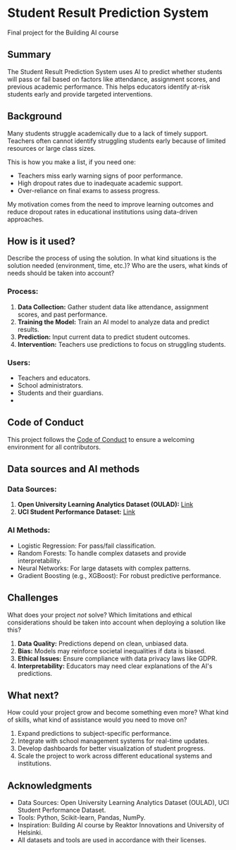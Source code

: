 <!-- This is the markdown template for the final project of the Building AI course, 
created by Reaktor Innovations and University of Helsinki. 
Copy the template, paste it to your GitHub README and edit! -->

# Student Result Prediction System

Final project for the Building AI course

## Summary

The Student Result Prediction System uses AI to predict whether students will pass or fail based on factors like attendance, assignment scores, and previous academic performance. This helps educators identify at-risk students early and provide targeted interventions.

## Background

Many students struggle academically due to a lack of timely support. Teachers often cannot identify struggling students early because of limited resources or large class sizes.

This is how you make a list, if you need one:
* Teachers miss early warning signs of poor performance.
* High dropout rates due to inadequate academic support.
* Over-reliance on final exams to assess progress.

My motivation comes from the need to improve learning outcomes and reduce dropout rates in educational institutions using data-driven approaches.

## How is it used?

Describe the process of using the solution. In what kind situations is the solution needed (environment, time, etc.)? Who are the users, what kinds of needs should be taken into account?

### Process:
1. **Data Collection:** Gather student data like attendance, assignment scores, and past performance.
2. **Training the Model:** Train an AI model to analyze data and predict results.
3. **Prediction:** Input current data to predict student outcomes.
4. **Intervention:** Teachers use predictions to focus on struggling students.

### Users:
- Teachers and educators.
- School administrators.
- Students and their guardians.
- 

## Code of Conduct
This project follows the [Code of Conduct](CODE_OF_CONDUCT.md) to ensure a welcoming environment for all contributors.





## Data sources and AI methods

### Data Sources:
1. **Open University Learning Analytics Dataset (OULAD):**
   [Link](https://analyse.kmi.open.ac.uk/open_dataset)
2. **UCI Student Performance Dataset:**
   [Link](https://archive.ics.uci.edu/ml/datasets/Student+Performance)

### AI Methods:
- Logistic Regression: For pass/fail classification.
- Random Forests: To handle complex datasets and provide interpretability.
- Neural Networks: For large datasets with complex patterns.
- Gradient Boosting (e.g., XGBoost): For robust predictive performance.


## Challenges

What does your project _not_ solve? Which limitations and ethical considerations should be taken into account when deploying a solution like this?

1. **Data Quality:** Predictions depend on clean, unbiased data.
2. **Bias:** Models may reinforce societal inequalities if data is biased.
3. **Ethical Issues:** Ensure compliance with data privacy laws like GDPR.
4. **Interpretability:** Educators may need clear explanations of the AI's predictions.

## What next?

How could your project grow and become something even more? What kind of skills, what kind of assistance would you need to move on?

1. Expand predictions to subject-specific performance.
2. Integrate with school management systems for real-time updates.
3. Develop dashboards for better visualization of student progress.
4. Scale the project to work across different educational systems and institutions.

## Acknowledgments

* Data Sources: Open University Learning Analytics Dataset (OULAD), UCI Student Performance Dataset.
* Tools: Python, Scikit-learn, Pandas, NumPy.
* Inspiration: Building AI course by Reaktor Innovations and University of Helsinki.
* All datasets and tools are used in accordance with their licenses.
